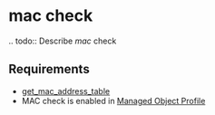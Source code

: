 # mac check

.. todo::
    Describe *mac* check

## Requirements

* [get_mac_address_table](../../../dev/scripts/get_mac_address_table.md)
* MAC check is enabled in [Managed Object Profile](../../../reference/concepts/managed-object-profile/index.md)
